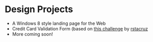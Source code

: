Design Projects
==============

* A Windows 8 style landing page for the Web
* Credit Card Validation Form (based on [this challenge](https://github.com/rstacruz/frontend-exercises/tree/master/order-form) by [rstacruz](https://github.com/rstacruz)
* More coming soon!
